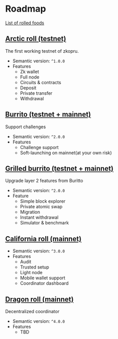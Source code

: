 # Roadmap

[List of rolled foods](https://en.wikipedia.org/wiki/List_of_rolled_foods)

## [Arctic roll \(testnet\)](https://github.com/wanseob/zkopru/projects/1)

The first working testnet of zkopru.

* Semantic version: `^1.0.0`
* Features
  * Zk wallet
  * Full node
  * Circuits & contracts
  * Deposit
  * Private transfer
  * Withdrawal

## [Burrito \(testnet + mainnet\)](https://github.com/wanseob/zkopru/projects/2)

Support challenges

* Semantic version: `^2.0.0`
* Features
  * Challenge support
  * Soft-launching on mainnet\(at your own risk\)

## [Grilled burrito \(testnet + mainnet\)](https://github.com/wanseob/zkopru/projects/4)

Upgrade layer 2 features from Buritto

* Semantic version: `^2.0.0`
* Feature
  * Simple block explorer
  * Private atomic swap
  * Migration
  * Instant withdrawal
  * Simulator & benchmark

## [California roll \(mainnet\)](https://github.com/wanseob/zkopru/projects/5)

* Semantic version: `^3.0.0`
* Features
  * Audit
  * Trusted setup
  * Light node
  * Mobile wallet support
  * Coordinator dashboard

## [Dragon roll \(mainnet\)](https://github.com/wanseob/zkopru/projects/6)

Decentralized coordinator

* Semantic version: `^4.0.0`
* Features
  * TBD

